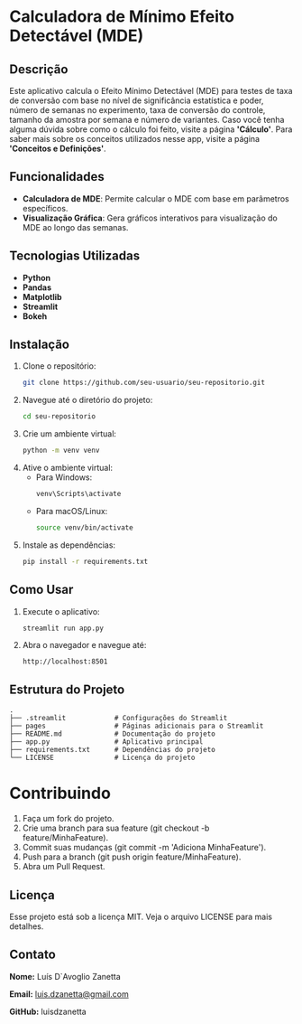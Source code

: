 # Calculadora de Mínimo Efeito Detectável (MDE)

## Descrição

Este aplicativo calcula o Efeito Mínimo Detectável (MDE) para testes de taxa de conversão com base no nível de significância estatística e poder, número de semanas no experimento, taxa de conversão do controle, tamanho da amostra por semana e número de variantes. Caso você tenha alguma dúvida sobre como o cálculo foi feito, visite a página **'Cálculo'**. Para saber mais sobre os conceitos utilizados nesse app, visite a página **'Conceitos e Definições'**.

## Funcionalidades

- **Calculadora de MDE**: Permite calcular o MDE com base em parâmetros específicos.
- **Visualização Gráfica**: Gera gráficos interativos para visualização do MDE ao longo das semanas.

## Tecnologias Utilizadas

- **Python**
- **Pandas**
- **Matplotlib**
- **Streamlit**
- **Bokeh**

## Instalação

1. Clone o repositório:
    ```bash
    git clone https://github.com/seu-usuario/seu-repositorio.git
    ```
2. Navegue até o diretório do projeto:
    ```bash
    cd seu-repositorio
    ```
3. Crie um ambiente virtual:
    ```bash
    python -m venv venv
    ```
4. Ative o ambiente virtual:
    - Para Windows:
        ```bash
        venv\Scripts\activate
        ```
    - Para macOS/Linux:
        ```bash
        source venv/bin/activate
        ```
5. Instale as dependências:
    ```bash
    pip install -r requirements.txt
    ```

## Como Usar

1. Execute o aplicativo:
    ```bash
    streamlit run app.py
    ```
2. Abra o navegador e navegue até:
    ```
    http://localhost:8501
    ```
## Estrutura do Projeto

```plaintext
.
├── .streamlit            # Configurações do Streamlit
├── pages                 # Páginas adicionais para o Streamlit
├── README.md             # Documentação do projeto
├── app.py                # Aplicativo principal
├── requirements.txt      # Dependências do projeto
└── LICENSE               # Licença do projeto
```

# Contribuindo
1. Faça um fork do projeto.
2. Crie uma branch para sua feature (git checkout -b feature/MinhaFeature).
3. Commit suas mudanças (git commit -m 'Adiciona MinhaFeature').
4. Push para a branch (git push origin feature/MinhaFeature).
5. Abra um Pull Request.

## Licença
Esse projeto está sob a licença MIT. Veja o arquivo LICENSE para mais detalhes.

## Contato
**Nome:** Luís D`Avoglio Zanetta

**Email:** luis.dzanetta@gmail.com

**GitHub:** luisdzanetta
